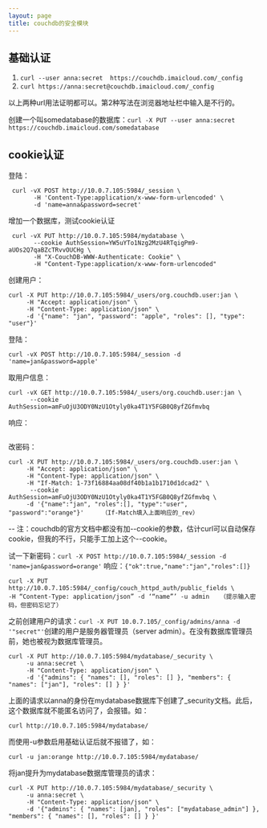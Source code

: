 ```yaml
---
layout: page
title: couchdb的安全模块
---
```


## 基础认证
1. ```curl --user anna:secret  https://couchdb.imaicloud.com/_config```
2. ```curl https://anna:secret@couchdb.imaicloud.com/_config```

以上两种url用法证明都可以。第2种写法在浏览器地址栏中输入是不行的。

创建一个叫somedatabase的数据库：```curl -X PUT --user anna:secret https://couchdb.imaicloud.com/somedatabase```

## cookie认证
登陆：
```
 curl -vX POST http://10.0.7.105:5984/_session \
       -H 'Content-Type:application/x-www-form-urlencoded' \
       -d 'name=anna&password=secret'
```

增加一个数据库，测试cookie认证
```
 curl -vX PUT http://10.0.7.105:5984/mydatabase \
       --cookie AuthSession=YW5uYTo1Nzg2MzU4RTqigPm9-aUOs2Q7qaBZcTRvvOUCHg \
       -H "X-CouchDB-WWW-Authenticate: Cookie" \
       -H "Content-Type:application/x-www-form-urlencoded"
```
创建用户：
```
curl -X PUT http://10.0.7.105:5984/_users/org.couchdb.user:jan \
     -H "Accept: application/json" \
     -H "Content-Type: application/json" \
     -d '{"name": "jan", "password": "apple", "roles": [], "type": "user"}'
```
登陆：
```
curl -vX POST http://10.0.7.105:5984/_session -d 'name=jan&password=apple'
```
取用户信息：
```
curl -vX GET http://10.0.7.105:5984/_users/org.couchdb.user:jan \
      --cookie AuthSession=amFuOjU3ODY0NzU1Otyly0ka4T1Y5FGB0Q8yfZGfmvbq
```
响应：
```{"_id":"org.couchdb.user:jan","_rev":"1-73f16884aa08df40b1a1b1710d1dcad2","password_scheme":"pbkdf2","iterations":10,"name":"jan","roles":[],"type":"user","derived_key":"4721471dfe82ee266d493acf26d5f8927d916435","salt":"2011ade37425b921ef87aec9f0c1daa5"}
```
改密码：
```
curl -X PUT http://10.0.7.105:5984/_users/org.couchdb.user:jan \
     -H "Accept: application/json" \
     -H "Content-Type: application/json" \
     -H "If-Match: 1-73f16884aa08df40b1a1b1710d1dcad2" \
      --cookie AuthSession=amFuOjU3ODY0NzU1Otyly0ka4T1Y5FGB0Q8yfZGfmvbq \
     -d '{"name":"jan", "roles":[], "type":"user", "password":"orange"}'     （If-Match填入上面响应的_rev）
```
-- 注：couchdb的官方文档中都没有加--cookie的参数，估计curl可以自动保存cookie，但我的不行，只能手工加上这个--cookie。

试一下新密码：```curl -X POST http://10.0.7.105:5984/_session -d 'name=jan&password=orange'```
响应：```{"ok":true,"name":"jan","roles":[]}```

```
curl -X PUT http://10.0.7.105:5984/_config/couch_httpd_auth/public_fields \
-H “Content-Type: application/json” -d ‘“name”’ -u admin   （提示输入密码，但密码忘记了）
```

之前创建用户的请求：```curl -X PUT 10.0.7.105/_config/admins/anna -d '"secret"'```创建的用户是服务器管理员（server admin）。在没有数据库管理员前，她也被视为数据库管理员。
```
curl -X PUT http://10.0.7.105:5984/mydatabase/_security \
     -u anna:secret \
     -H "Content-Type: application/json" \
     -d '{"admins": { "names": [], "roles": [] }, "members": { "names": ["jan"], "roles": [] } }'
```
上面的请求以anna的身份在mydatabase数据库下创建了_security文档。此后，这个数据库就不能匿名访问了，会报错。如：
```
curl http://10.0.7.105:5984/mydatabase/
```
而使用-u参数启用基础认证后就不报错了，如：
```
curl -u jan:orange http://10.0.7.105:5984/mydatabase/
```
将jan提升为mydatabase数据库管理员的请求：
```
curl -X PUT http://10.0.7.105:5984/mydatabase/_security \
     -u anna:secret \
     -H "Content-Type: application/json" \
     -d '{"admins": { "names": [jan], "roles": ["mydatabase_admin"] }, "members": { "names": [], "roles": [] } }'
```
